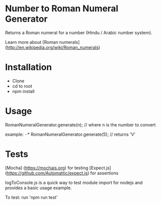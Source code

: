 # Number to Roman Numeral Generator

Returns a Roman numeral for a number (Hindu / Arabic number system).

Learn more about [Roman numerals] (http://en.wikipedia.org/wiki/Roman_numerals)

# Installation

- Clone
- cd to root
- npm install

# Usage

RomanNumeralGenerator.generate(n); // where n is the number to convert

example:
⋅⋅*  RomanNumeralGenerator.generate(5); // returns 'V'

# Tests

[Mocha] (https://mochajs.org) for testing
[Expect.js] (https://github.com/Automattic/expect.js) for assertions

logToConsole.js is a quick way to test module import for nodejs and provides a basic usage example.

To test: run 'npm run test'
